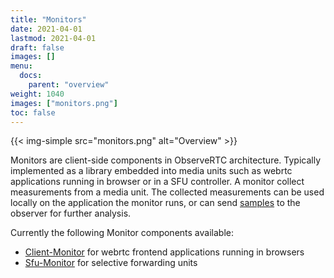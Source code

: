 ```yaml
---
title: "Monitors"
date: 2021-04-01
lastmod: 2021-04-01
draft: false
images: []
menu:
  docs:
    parent: "overview"
weight: 1040
images: ["monitors.png"]
toc: false
---
```


{{< img-simple src="monitors.png" alt="Overview" >}}

Monitors are client-side components in ObserveRTC architecture. Typically implemented as a library 
embedded into media units such as webrtc applications running in browser or in a SFU controller.
A monitor collect measurements from a media unit. The collected measurements can be used locally 
on the application the monitor runs, or can send [samples](/docs/overview/schemas/#samples) to the 
observer for further analysis.

Currently the following Monitor components available:
 * [Client-Monitor](/docs/client-monitor) for webrtc frontend applications running in browsers
 * [Sfu-Monitor](/docs/sfu-monitor) for selective forwarding units
